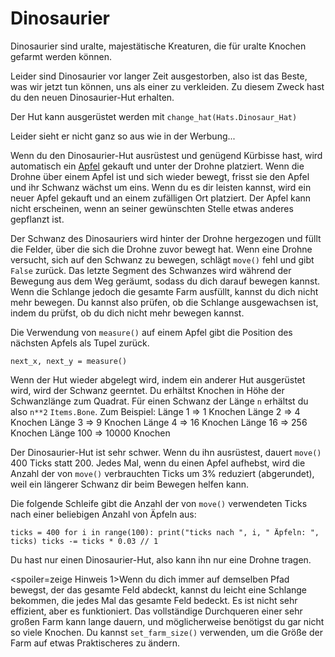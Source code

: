 # Dinosaurier
Dinosaurier sind uralte, majestätische Kreaturen, die für uralte Knochen gefarmt werden können.

Leider sind Dinosaurier vor langer Zeit ausgestorben, also ist das Beste, was wir jetzt tun können, uns als einer zu verkleiden.
Zu diesem Zweck hast du den neuen Dinosaurier-Hut erhalten.

Der Hut kann ausgerüstet werden mit
`change_hat(Hats.Dinosaur_Hat)`

Leider sieht er nicht ganz so aus wie in der Werbung...

Wenn du den Dinosaurier-Hut ausrüstest und genügend Kürbisse hast, wird automatisch ein [Apfel](objects/apple) gekauft und unter der Drohne platziert.
Wenn die Drohne über einem Apfel ist und sich wieder bewegt, frisst sie den Apfel und ihr Schwanz wächst um eins. Wenn du es dir leisten kannst, wird ein neuer Apfel gekauft und an einem zufälligen Ort platziert.
Der Apfel kann nicht erscheinen, wenn an seiner gewünschten Stelle etwas anderes gepflanzt ist.

Der Schwanz des Dinosauriers wird hinter der Drohne hergezogen und füllt die Felder, über die sich die Drohne zuvor bewegt hat. Wenn eine Drohne versucht, sich auf den Schwanz zu bewegen, schlägt `move()` fehl und gibt `False` zurück.
Das letzte Segment des Schwanzes wird während der Bewegung aus dem Weg geräumt, sodass du dich darauf bewegen kannst. Wenn die Schlange jedoch die gesamte Farm ausfüllt, kannst du dich nicht mehr bewegen. Du kannst also prüfen, ob die Schlange ausgewachsen ist, indem du prüfst, ob du dich nicht mehr bewegen kannst.

Die Verwendung von `measure()` auf einem Apfel gibt die Position des nächsten Apfels als Tupel zurück.

`next_x, next_y = measure()`

Wenn der Hut wieder abgelegt wird, indem ein anderer Hut ausgerüstet wird, wird der Schwanz geerntet.
Du erhältst Knochen in Höhe der Schwanzlänge zum Quadrat. Für einen Schwanz der Länge `n` erhältst du also `n**2` `Items.Bone`.
Zum Beispiel:
Länge 1 => 1 Knochen
Länge 2 => 4 Knochen
Länge 3 => 9 Knochen
Länge 4 => 16 Knochen
Länge 16 => 256 Knochen
Länge 100 => 10000 Knochen

Der Dinosaurier-Hut ist sehr schwer. Wenn du ihn ausrüstest, dauert `move()` 400 Ticks statt 200. Jedes Mal, wenn du einen Apfel aufhebst, wird die Anzahl der von `move()` verbrauchten Ticks um 3% reduziert (abgerundet), weil ein längerer Schwanz dir beim Bewegen helfen kann.

Die folgende Schleife gibt die Anzahl der von `move()` verwendeten Ticks nach einer beliebigen Anzahl von Äpfeln aus:

`ticks = 400
for i in range(100):
    print("ticks nach ", i, " Äpfeln: ", ticks)
    ticks -= ticks * 0.03 // 1`

Du hast nur einen Dinosaurier-Hut, also kann ihn nur eine Drohne tragen.

<spoiler=zeige Hinweis 1>Wenn du dich immer auf demselben Pfad bewegst, der das gesamte Feld abdeckt, kannst du leicht eine Schlange bekommen, die jedes Mal das gesamte Feld bedeckt. Es ist nicht sehr effizient, aber es funktioniert.
Das vollständige Durchqueren einer sehr großen Farm kann lange dauern, und möglicherweise benötigst du gar nicht so viele Knochen. Du kannst `set_farm_size()` verwenden, um die Größe der Farm auf etwas Praktischeres zu ändern.</spoiler>